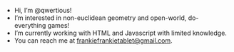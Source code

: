 - Hi, I’m @qwertious!
- I’m interested in non-euclidean geometry and open-world, do-everything games!
- I’m currently working with HTML and Javascript with limited knowledge.
- You can reach me at frankiefrankietablet@gmail.com.
